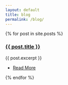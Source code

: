 ```yaml
---
layout: default
title: blog
permalink: /blog/
---
```


<div class="row">
  {% for post in site.posts %}
  <div class="col-6 col-12-narrower">
    <section class="box special">
      <h3><a href="{{ site.baseurl }}{{ post.url }}">{{ post.title }}</a></h3>
      <p>{{ post.excerpt }}</p>
      <ul class="actions special">
        <li><a href="{{ site.baseurl }}{{ post.url }}" class="button alt">Read More</a></li>
      </ul>
    </section>

  </div>
{% endfor %}
</div>